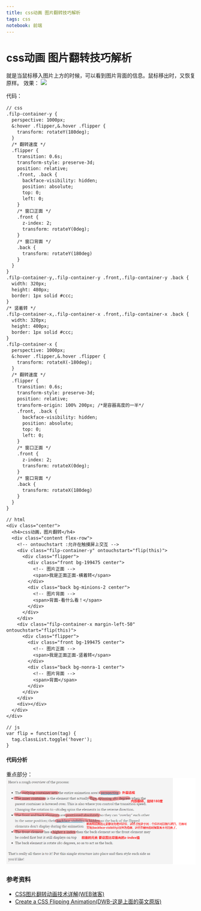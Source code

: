 ```yaml
---
title: css动画 图片翻转技巧解析
tags: css
notebook: 前端
---
```

# css动画 图片翻转技巧解析
就是当鼠标移入图片上方的时候，可以看到图片背面的信息。鼠标移出时，又恢复原样。
效果：
![](https://raw.githubusercontent.com/heihuahe/myGallery/master/noteImage/flipAnimation.gif)

代码：  
```
// css
.filp-container-y {
  perspective: 1000px;
  &:hover .flipper,&.hover .flipper {
    transform: rotateY(180deg);
  }
  /* 翻转速度 */
  .flipper {
    transition: 0.6s;
    transform-style: preserve-3d;
    position: relative;
    .front, .back {
      backface-visibility: hidden;
      position: absolute;
      top: 0;
      left: 0;
    }
    /* 窗口正面 */
    .front {
      z-index: 2;
      transform: rotateY(0deg);
    }
    /* 窗口背面 */
    .back {
      transform: rotateY(180deg)
    }
  }
}
.filp-container-y,.filp-container-y .front,.filp-container-y .back {
  width: 320px;
  height: 480px;
  border: 1px solid #ccc;
}
/* 竖着转 */
.filp-container-x,.filp-container-x .front,.filp-container-x .back {
  width: 320px;
  height: 400px;
  border: 1px solid #ccc;
}
.filp-container-x {
  perspective: 1000px;
  &:hover .flipper,&.hover .flipper {
    transform: rotateX(-180deg);
  }
  /* 翻转速度 */
  .flipper {
    transition: 0.6s;
    transform-style: preserve-3d;
    position: relative;
    transform-origin: 100% 200px; /*是容器高度的一半*/
    .front, .back {
      backface-visibility: hidden;
      position: absolute;
      top: 0;
      left: 0;
    }
    /* 窗口正面 */
    .front {
      z-index: 2;
      transform: rotateX(0deg);
    }
    /* 窗口背面 */
    .back {
      transform: rotateX(180deg)
    }
  }
}
```
```
// html
<div class="center">
  <h4>css动画，图片翻转</h4>
  <div class="content flex-row">
    <!-- ontouchstart :允许在触摸屏上交互 -->
    <div class="filp-container-y" ontouchstart="flip(this)">
      <div class="flipper">
        <div class="front bg-199475 center">
          <!-- 图片正面 -->
          <span>我是正面正面-横着转</span>
        </div>
        <div class="back bg-minions-2 center">
          <!-- 图片背面 -->
          <span>背面-看什么看！</span>
        </div>
      </div>
    </div>
    <div class="filp-container-x margin-left-50" ontouchstart="flip(this)">
      <div class="flipper">
        <div class="front bg-199475 center">
          <!-- 图片正面 -->
          <span>我是正面正面-竖着转</span>
        </div>
        <div class="back bg-nonra-1 center">
          <!-- 图片背面 -->
          <span>背面</span>
        </div>
      </div>
    </div>
    <div></div>
  </div>
</div>
```
```
// js
var flip = function(tag) {
  tag.classList.toggle('hover');
}
```
#### 代码分析
重点部分：
![](https://raw.githubusercontent.com/heihuahe/myGallery/master/noteImage/20191015175341.png)

### 参考资料
- [CSS图片翻转动画技术详解(WEB骇客)](http://www.webhek.com/post/css-flip.html)
- [Create a CSS Flipping Animation(DWB-这是上面的英文原版)](https://davidwalsh.name/css-flip)